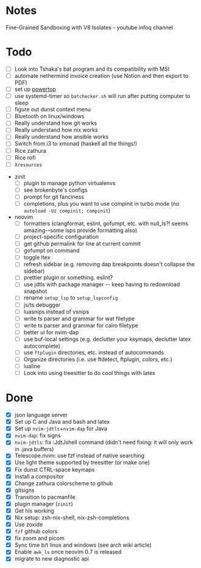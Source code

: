 # Notes

Fine-Grained Sandboxing with V8 Isolates - youtube infoq channel

# Todo

* [ ] Look into Tshaka's bat program and its compatibility with MSI
* [ ] automate nethermind invoice creation (use Notion and then export to PDF)
* [ ] set up [powertop](https://wiki.archlinux.org/title/Powertop)
* [ ] use systemd-timer so `batchecker.sh` will run after putting computer to sleep
* [ ] figure out dunst context menu
* [ ] Bluetooth on linux/windows
* [ ] Really understand how git works
* [ ] Really understand how nix works
* [ ] Really understand how ansible works
* [ ] Switch from i3 to xmonad (haskell all the things!)
* [ ] Rice zathura
* [ ] Rice rofi
* [ ] `Xresources`
* zinit
  + [ ] plugin to manage python virtualenvs
  + [ ] see brokenbyte's configs
  + [ ] prompt for git fanciness
  + [ ] completions, plus you want to use compinit in turbo mode (no `autoload -Uz compinit; compinit`)
* neovim
  + [ ] formatters (clangformat, eslint, gofumpt, etc. with null_ls?! seems amazing--some lsps provide formatting also)
  + [ ] project-specific configuration
  + [ ] get github permalink for line at current commit
  + [ ] gofumpt on command
  + [ ] toggle ltex
  + [ ] refresh sidebar (e.g. removing dap breakpoints doesn't collapse the sidebar)
  + [ ] prettier plugin or something. eslint?
  + [ ] use jdtls with package manager -- keep having to redownload snapshot
  + [ ] rename `setup_lsp` to `setup_lspconfig`
  + [ ] js/ts debugger
  + [ ] luasnips instead of vsnips
  + [ ] write ts parser and grammar for wat filetype
  + [ ] write ts parser and grammar for cairo filetype
  + [ ] better ui for nvim-dap
  + [ ] use buf-local settings (e.g. declutter your keymaps, declutter latex autocomplete)
  + [ ] use `ftplugin` directories, etc. instead of autocommands
  + [ ] Organize directories (i.e. use ftdetect, ftplugin, colors, etc.)
  + [ ] lualine
  + [ ] Look into using treesitter to do cool things with latex

# Done

* [X] json language server
* [X] Set up C and Java and bash and latex
* [X] Set up `nvim-jdtls`+`nvim-dap` for Java
* [X] `nvim-dap`: fix signs
* [X] `nvim-jdtls`: fix :JdtJshell command (didn't need fixing: it will only work in .java buffers)
* [X] Telescope.nvim: use fzf instead of native searching
* [X] Use light theme supported by treesitter (or make one)
* [X] Fix dunst CTRL-space keymaps
* [X] Install a compositor
* [X] Change zathura colorscheme to github
* [X] gitsigns
* [X] Transition to pacmanfile
* [X] plugin manager (`zinit`)
* [X] Get hls working
* [X] Nix setup: zsh-nix-shell, nix-zsh-completions
* [X] Use zoxide
* [X] `fzf` github colors
* [X] fix zoom and picom
* [X] Sync time b/t linux and windows (see arch wiki article)
* [X] Enable `awk_ls` once neovim 0.7 is released
* [X] migrate to new diagnostic api
